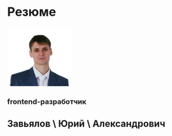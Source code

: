 <link rel="stylesheet" href="assets/readme.css">

# Резюме

<img src="assets/me320-whitebg.png" alt="Photo" width="150" id="me2">

### frontend-разработчик

## Завьялов \  Юрий \ Александрович
